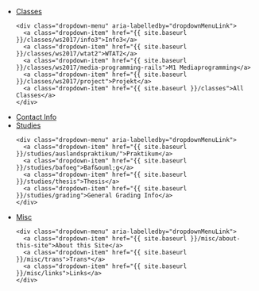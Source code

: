 
<ul class="nav flex-md-column">

  <li class="nav-item">
    <a class="nav-link dropdown-toggle" href="#" role="button" id="dropdownMenuLink"
        data-toggle="dropdown" aria-haspopup="true" aria-expanded="false">
      Classes
    </a>

    <div class="dropdown-menu" aria-labelledby="dropdownMenuLink">
      <a class="dropdown-item" href="{{ site.baseurl }}/classes/ws2017/info3">Info3</a>
      <a class="dropdown-item" href="{{ site.baseurl }}/classes/ws2017/wtat2">WTAT2</a>
      <a class="dropdown-item" href="{{ site.baseurl }}/classes/ws2017/media-programming-rails">M1 Mediaprogramming</a>
      <a class="dropdown-item" href="{{ site.baseurl }}/classes/ws2017/project">Projekt</a>
      <a class="dropdown-item" href="{{ site.baseurl }}/classes">All Classes</a>
    </div>
  </li>

  <li class="nav-item">
    <a class="nav-link" href="{{ site.baseurl }}/contact">Contact Info</a>
  </li>

  <li class="nav-item">
    <a class="nav-link dropdown-toggle" href="#" role="button" id="dropdownMenuLink"
        data-toggle="dropdown" aria-haspopup="true" aria-expanded="false">
      Studies
    </a>

    <div class="dropdown-menu" aria-labelledby="dropdownMenuLink">
      <a class="dropdown-item" href="{{ site.baseurl }}/studies/auslandspraktikum/">Praktikum</a>
      <a class="dropdown-item" href="{{ site.baseurl }}/studies/bafoeg">Baf&ouml;g</a>
      <a class="dropdown-item" href="{{ site.baseurl }}/studies/thesis">Thesis</a>
      <a class="dropdown-item" href="{{ site.baseurl }}/studies/grading">General Grading Info</a>
    </div>
  </li>


  <li class="nav-item">
    <a class="nav-link dropdown-toggle" href="#" role="button" id="dropdownMenuLink"
        data-toggle="dropdown" aria-haspopup="true" aria-expanded="false">
      Misc
    </a>

    <div class="dropdown-menu" aria-labelledby="dropdownMenuLink">
      <a class="dropdown-item" href="{{ site.baseurl }}/misc/about-this-site">About this Site</a>
      <a class="dropdown-item" href="{{ site.baseurl }}/misc/trans">Trans*</a>
      <a class="dropdown-item" href="{{ site.baseurl }}/misc/links">Links</a>
    </div>
  </li>
<ul>
